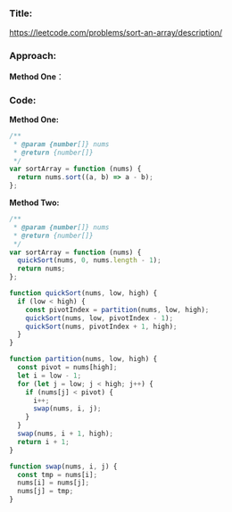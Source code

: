 ### **Title:**

https://leetcode.com/problems/sort-an-array/description/

### **Approach:**

**Method One**：

### **Code:**

**Method One:**

```js
/**
 * @param {number[]} nums
 * @return {number[]}
 */
var sortArray = function (nums) {
  return nums.sort((a, b) => a - b);
};
```

**Method Two:**

```js
/**
 * @param {number[]} nums
 * @return {number[]}
 */
var sortArray = function (nums) {
  quickSort(nums, 0, nums.length - 1);
  return nums;
};

function quickSort(nums, low, high) {
  if (low < high) {
    const pivotIndex = partition(nums, low, high);
    quickSort(nums, low, pivotIndex - 1);
    quickSort(nums, pivotIndex + 1, high);
  }
}

function partition(nums, low, high) {
  const pivot = nums[high];
  let i = low - 1;
  for (let j = low; j < high; j++) {
    if (nums[j] < pivot) {
      i++;
      swap(nums, i, j);
    }
  }
  swap(nums, i + 1, high);
  return i + 1;
}

function swap(nums, i, j) {
  const tmp = nums[i];
  nums[i] = nums[j];
  nums[j] = tmp;
}
```

